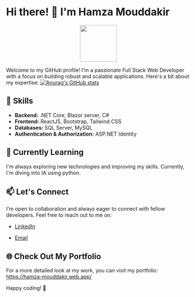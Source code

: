 # Hi there! 👋 I'm Hamza Mouddakir
<div id="header" align="center">
  <img src="https://media.giphy.com/media/M9gbBd9nbDrOTu1Mqx/giphy.gif" width="100"/>
</div> 

Welcome to my GitHub profile! I'm a passionate Full Stack Web Developer with a focus on building robust and scalable applications. Here's a bit about my expertise:
[![Anurag's GitHub stats](https://github-readme-stats.vercel.app/api?username=microappstech)](https://github.com/microappsech/microappstech)
## 🚀 Skills

- **Backend:** .NET Core, Blazor server, C#
- **Frontend:** ReactJS, Bootstrap, Tailwind CSS
- **Databases:** SQL Server, MySQL
- **Authentication & Authorization:** ASP.NET Identity
<!-- (url)- **Other Technologies:** [List any other relevant technologies or frameworks you're experienced with] 

## 💻 Projects

Check out some of the cool projects I've been working on:

### [Project Name 1]

- [Brief description and link to the project]

### [Project Name 2]

- [Brief description and link to the project]

### [Project Name 3]

- [Brief description and link to the project]-->

## 🌱 Currently Learning

I'm always exploring new technologies and improving my skills. Currently, I'm diving into IA using python.

## 📫 Let's Connect

I'm open to collaboration and always eager to connect with fellow developers. Feel free to reach out to me on:

- [LinkedIn](https://ma.linkedin.com/in/hamza-mouddakir-b4467a1b9)
<!--
- [Twitter](https://twitter.com/your-twitter-handle)
-->
- [Email](mailto:Hamzamouddakur@gmail.com)
<!--
## 🎓 Education

[Briefly mention your educational background, if applicable]

## 👨‍💻 Experience

[Highlight any relevant work experience or projects]
-->
## 🌐 Check Out My Portfolio

For a more detailed look at my work, you can visit my portfolio: https://hamza-mouddakir.web.app/

Happy coding! 🚀
